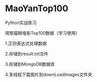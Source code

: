 # MaoYanTop100
Python实战练习

爬取猫眼电影Top100数据（学习使用）

1.正则表达式处理数据

2.存储到result.txt文件

3.存储到MongoDB数据库

4.多线程下载图片到downLoadImages文件夹
